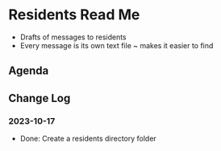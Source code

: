 # Residents Read Me

* Drafts of messages to residents
* Every message is its own text file ~ makes it easier to find


## Agenda


## Change Log


### 2023-10-17

* Done: Create a residents directory folder
